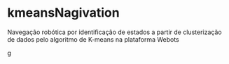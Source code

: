 # kmeansNagivation
Navegação robótica por identificação de estados a partir de clusterização de dados pelo algoritmo de K-means na plataforma Webots

g
